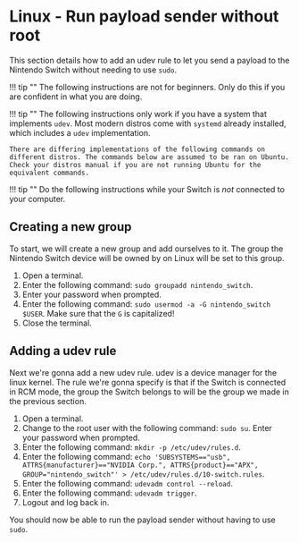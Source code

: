 # Linux - Run payload sender without root

This section details how to add an udev rule to let you send a payload to the Nintendo Switch without needing to use `sudo`.

!!! tip ""
    The following instructions are not for beginners. Only do this if you are confident in what you are doing.

!!! tip ""
    The following instructions only work if you have a system that implements `udev`. Most modern distros come with `systemd` already installed, which includes a `udev` implementation.

    There are differing implementations of the following commands on different distros. The commands below are assumed to be ran on Ubuntu. Check your distros manual if you are not running Ubuntu for the equivalent commands.

!!! tip ""
    Do the following instructions while your Switch is _not_ connected to your computer.

## Creating a new group

To start, we will create a new group and add ourselves to it. The group the Nintendo Switch device will be owned by on Linux will be set to this group.

1. Open a terminal.
2. Enter the following command: `sudo groupadd nintendo_switch`.
3. Enter your password when prompted.
4. Enter the following command: `sudo usermod -a -G nintendo_switch $USER`. Make sure that the `G` is capitalized!
5. Close the terminal.

## Adding a udev rule

Next we're gonna add a new udev rule. udev is a device manager for the linux kernel. The rule we're gonna specify is that if the Switch is connected in RCM mode, the group the Switch belongs to will be the group we made in the previous section.

1. Open a terminal.
2. Change to the root user with the following command: `sudo su`. Enter your password when prompted.
3. Enter the following command: `mkdir -p /etc/udev/rules.d`.
4. Enter the following command: `echo 'SUBSYSTEMS=="usb", ATTRS{manufacturer}=="NVIDIA Corp.", ATTRS{product}=="APX", GROUP="nintendo_switch"' > /etc/udev/rules.d/10-switch.rules`.
5. Enter the following command: `udevadm control --reload`.
6. Enter the following command: `udevadm trigger`.
7. Logout and log back in.

You should now be able to run the payload sender without having to use `sudo`.